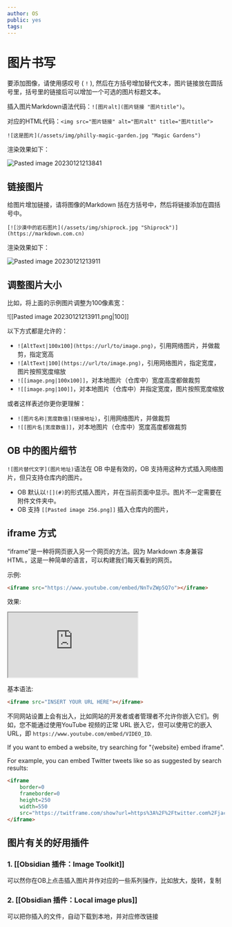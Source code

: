 ```yaml
---
author: OS
public: yes
tags: 
---
```

# 图片书写

要添加图像，请使用感叹号 ( `!` ), 然后在方括号增加替代文本，图片链接放在圆括号里，括号里的链接后可以增加一个可选的图片标题文本。

插入图片Markdown语法代码：`![图片alt](图片链接 "图片title")`。

对应的HTML代码：`<img src="图片链接" alt="图片alt" title="图片title">`

```
![这是图片](/assets/img/philly-magic-garden.jpg "Magic Gardens")
```

渲染效果如下：

![Pasted image 20230121213841](https://s1.vika.cn/space/2023/03/15/36d51f521b7a49c8b27168fb31c037c7)

## 链接图片

给图片增加链接，请将图像的Markdown 括在方括号中，然后将链接添加在圆括号中。

```
[![沙漠中的岩石图片](/assets/img/shiprock.jpg "Shiprock")](https://markdown.com.cn)
```

渲染效果如下：

![Pasted image 20230121213911](https://s1.vika.cn/space/2023/03/15/8cbf769746694fe29abf66e4c15c232d)

## 调整图片大小

比如，将上面的示例图片调整为100像素宽：

![[Pasted image 20230121213911.png|100]]

以下方式都是允许的：

- `![AltText|100x100](https://url/to/image.png)`，引用网络图片，并做裁剪，指定宽高
-  `![AltText|100](https://url/to/image.png)`，引用网络图片，指定宽度，图片按照宽度缩放
- `![[image.png|100x100]]`，对本地图片（仓库中）宽度高度都做裁剪
- `![[image.png|100]]`，对本地图片（仓库中）并指定宽度，图片按照宽度缩放

或者这样表述你更你更理解：

-  `![图片名称|宽度数值](链接地址)`，引用网络图片，并做裁剪
- `![[图片名|宽度数值]]`，对本地图片（仓库中）宽度高度都做裁剪

## OB 中的图片细节

`![图片替代文字](图片地址)`语法在 OB 中是有效的，OB 支持用这种方式插入网络图片，但只支持仓库内的图片。

- OB 默认以`![](#)`的形式插入图片，并在当前页面中显示。图片不一定需要在附件文件夹中。
- OB 支持 `[[Pasted image 256.png]]` 插入仓库内的图片，

## iframe 方式

“iframe”是一种将网页嵌入另一个网页的方法。因为 Markdown 本身兼容 HTML，这是一种简单的语言，可以构建我们每天看到的网页。

示例:

```html
<iframe src="https://www.youtube.com/embed/NnTvZWp5Q7o"></iframe>
```

效果:

<iframe src="https://www.youtube.com/embed/NnTvZWp5Q7o"></iframe>

基本语法:

```html
<iframe src="INSERT YOUR URL HERE"></iframe>
```

不同网站设置上会有出入，比如网站的开发者或者管理者不允许你嵌入它们。例如，您不能通过使用YouTube 视频的正常 URL 嵌入它，但可以使用它的嵌入URL，即 `https://www.youtube.com/embed/VIDEO_ID`.

If you want to embed a website, try searching for "{website} embed iframe".

For example, you can embed Twitter tweets like so as suggested by search results:

```html
<iframe
	border=0
	frameborder=0
	height=250
	width=550  
	src="https://twitframe.com/show?url=https%3A%2F%2Ftwitter.com%2Fjack%2Fstatus%2F20">
</iframe>
```


## 图片有关的好用插件

### 1. [[Obsidian 插件：Image Toolkit]]

可以然你在OB上点击插入图片并作对应的一些系列操作，比如放大，旋转，复制

### 2. [[Obsidian 插件：Local image plus]]
可以把你插入的文件，自动下载到本地，并对应修改链接
